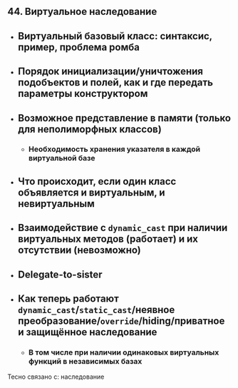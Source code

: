 ## 44. Виртуальное наследование
* ## Виртуальный базовый класс: синтаксис, пример, проблема ромба
* ## Порядок инициализации/уничтожения подобъектов и полей, как и где передать параметры конструктором
* ## Возможное представление в памяти (только для неполиморфных классов)
  * ### Необходимость хранения указателя в каждой виртуальной базе  
* ## Что происходит, если один класс объявляется и виртуальным, и невиртуальным
* ## Взаимодействие с `dynamic_cast` при наличии виртуальных методов (работает) и их отсутствии (невозможно)
* ## Delegate-to-sister
* ## Как теперь работают `dynamic_cast`/`static_cast`/неявное преобразование/`override`/hiding/приватное и защищённое наследование 
  * ### В том числе при наличии одинаковых виртуальных функций в независимых базах  

Тесно связано с: наследование
